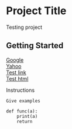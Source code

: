 # Project Title

Testing project

## Getting Started

[Google](https://www.google.com)  
[Yahoo](http://www.yahoo.com)  
[Test link](http://nbviewer.jupyter.org/github/testing/test_folder/Scraping_For_Data.ipynb)  
[Test html](test_folder/test.html)  

Instructions

```
Give examples

def func(a):
    print(a)
    return
```


